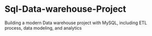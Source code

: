 # Sql-Data-warehouse-Project
Building a modern Data warehouse project with MySQL, including ETL process, data modeling, and analytics
